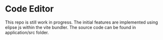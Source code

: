 # Code Editor

This repo is still work in progress. The initial features are implemented using elipse js within the vite bundler. The source code can be found in application/src folder.
